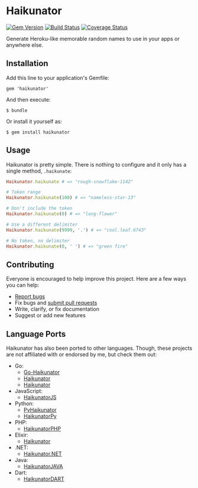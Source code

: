 # Haikunator

[![Gem Version](https://badge.fury.io/rb/haikunator.svg)](http://badge.fury.io/rb/haikunator)
[![Build Status](https://travis-ci.org/usmanbashir/haikunator.svg?branch=master)](https://travis-ci.org/usmanbashir/haikunator)
[![Coverage Status](https://coveralls.io/repos/usmanbashir/haikunator/badge.svg)](https://coveralls.io/r/usmanbashir/haikunator)

Generate Heroku-like memorable random names to use in your apps or anywhere else.

## Installation

Add this line to your application's Gemfile:

    gem 'haikunator'

And then execute:

    $ bundle

Or install it yourself as:

    $ gem install haikunator

## Usage

Haikunator is pretty simple. There is nothing to configure and it only has a single method, `.haikunate`:

```ruby
Haikunator.haikunate # => "rough-snowflake-1142"

# Token range
Haikunator.haikunate(100) # => "nameless-star-13"

# Don't include the token
Haikunator.haikunate(0) # => "long-flower"

# Use a different delimiter
Haikunator.haikunate(9999, '.') # => "cool.leaf.6743"

# No token, no delimiter
Haikunator.haikunate(0, ' ') # => "green fire"
```

## Contributing

Everyone is encouraged to help improve this project. Here are a few ways you can help:

- [Report bugs](https://github.com/usmanbashir/haikunator/issues)
- Fix bugs and [submit pull requests](https://github.com/usmanbashir/haikunator/pulls)
- Write, clarify, or fix documentation
- Suggest or add new features

## Language Ports

Haikunator has also been ported to other languages. Though, these projects are not 
affiliated with or endorsed by me, but check them out:

- Go:
  - [Go-Haikunator](https://github.com/yelinaung/go-haikunator)
  - [Haikunator](https://github.com/gjohnson/haikunator)
  - [Haikunator](https://github.com/taion809/haikunator)
- JavaScript:
  - [HaikunatorJS](https://github.com/Atrox/haikunatorjs)
- Python:
  - [PyHaikunator](https://github.com/ferhatelmas/pyhaikunator)
  - [HaikunatorPy](https://github.com/Atrox/haikunatorpy)
- PHP:
  - [HaikunatorPHP](https://github.com/Atrox/haikunatorphp)
- Elixir:
  - [Haikunator](https://github.com/knrz/Haikunator)
- .NET:
  - [Haikunator.NET](https://github.com/Atrox/haikunator.net)
- Java:
  - [HaikunatorJAVA](https://github.com/Atrox/haikunatorjava)
- Dart:
  - [HaikunatorDART](https://github.com/Atrox/haikunatordart)
